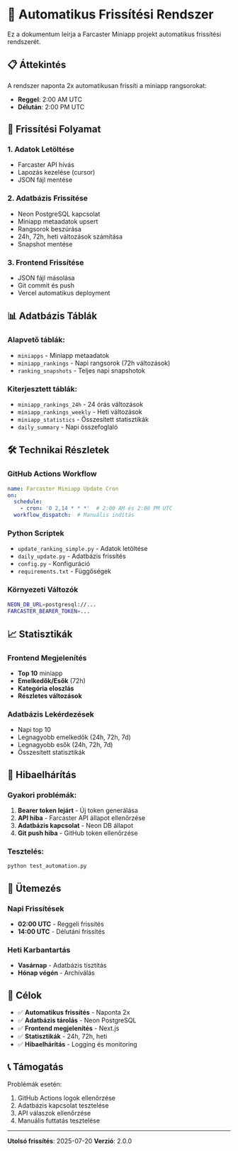 # 🤖 Automatikus Frissítési Rendszer

Ez a dokumentum leírja a Farcaster Miniapp projekt automatikus frissítési rendszerét.

## 📋 Áttekintés

A rendszer naponta 2x automatikusan frissíti a miniapp rangsorokat:
- **Reggel**: 2:00 AM UTC
- **Délután**: 2:00 PM UTC

## 🔄 Frissítési Folyamat

### 1. Adatok Letöltése
- Farcaster API hívás
- Lapozás kezelése (cursor)
- JSON fájl mentése

### 2. Adatbázis Frissítése
- Neon PostgreSQL kapcsolat
- Miniapp metaadatok upsert
- Rangsorok beszúrása
- 24h, 72h, heti változások számítása
- Snapshot mentése

### 3. Frontend Frissítése
- JSON fájl másolása
- Git commit és push
- Vercel automatikus deployment

## 📊 Adatbázis Táblák

### Alapvető táblák:
- `miniapps` - Miniapp metaadatok
- `miniapp_rankings` - Napi rangsorok (72h változások)
- `ranking_snapshots` - Teljes napi snapshotok

### Kiterjesztett táblák:
- `miniapp_rankings_24h` - 24 órás változások
- `miniapp_rankings_weekly` - Heti változások
- `miniapp_statistics` - Összesített statisztikák
- `daily_summary` - Napi összefoglaló

## 🛠️ Technikai Részletek

### GitHub Actions Workflow
```yaml
name: Farcaster Miniapp Update Cron
on:
  schedule:
    - cron: '0 2,14 * * *'  # 2:00 AM és 2:00 PM UTC
  workflow_dispatch:  # Manuális indítás
```

### Python Scriptek
- `update_ranking_simple.py` - Adatok letöltése
- `daily_update.py` - Adatbázis frissítés
- `config.py` - Konfiguráció
- `requirements.txt` - Függőségek

### Környezeti Változók
```bash
NEON_DB_URL=postgresql://...
FARCASTER_BEARER_TOKEN=...
```

## 📈 Statisztikák

### Frontend Megjelenítés
- **Top 10** miniapp
- **Emelkedők/Esők** (72h)
- **Kategória eloszlás**
- **Részletes változások**

### Adatbázis Lekérdezések
- Napi top 10
- Legnagyobb emelkedők (24h, 72h, 7d)
- Legnagyobb esők (24h, 72h, 7d)
- Összesített statisztikák

## 🔧 Hibaelhárítás

### Gyakori problémák:
1. **Bearer token lejárt** - Új token generálása
2. **API hiba** - Farcaster API állapot ellenőrzése
3. **Adatbázis kapcsolat** - Neon DB állapot
4. **Git push hiba** - GitHub token ellenőrzése

### Tesztelés:
```bash
python test_automation.py
```

## 📅 Ütemezés

### Napi Frissítések
- **02:00 UTC** - Reggeli frissítés
- **14:00 UTC** - Délutáni frissítés

### Heti Karbantartás
- **Vasárnap** - Adatbázis tisztítás
- **Hónap végén** - Archíválás

## 🎯 Célok

- ✅ **Automatikus frissítés** - Naponta 2x
- ✅ **Adatbázis tárolás** - Neon PostgreSQL
- ✅ **Frontend megjelenítés** - Next.js
- ✅ **Statisztikák** - 24h, 72h, heti
- ✅ **Hibaelhárítás** - Logging és monitoring

## 📞 Támogatás

Problémák esetén:
1. GitHub Actions logok ellenőrzése
2. Adatbázis kapcsolat tesztelése
3. API válaszok ellenőrzése
4. Manuális futtatás tesztelése

---

**Utolsó frissítés**: 2025-07-20
**Verzió**: 2.0.0 